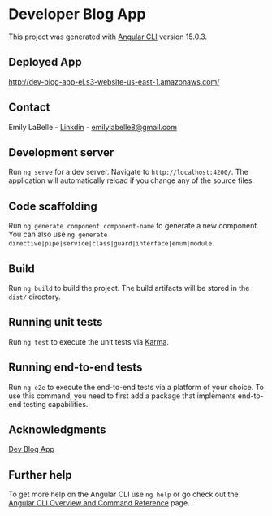 # Developer Blog App

This project was generated with [Angular CLI](https://github.com/angular/angular-cli) version 15.0.3.

## Deployed App

http://dev-blog-app-el.s3-website-us-east-1.amazonaws.com/

## Contact

Emily LaBelle - [Linkdin](https://www.linkedin.com/in/emilylabelledev/) - emilylabelle8@gmail.com

## Development server

Run `ng serve` for a dev server. Navigate to `http://localhost:4200/`. The application will automatically reload if you change any of the source files.

## Code scaffolding

Run `ng generate component component-name` to generate a new component. You can also use `ng generate directive|pipe|service|class|guard|interface|enum|module`.

## Build

Run `ng build` to build the project. The build artifacts will be stored in the `dist/` directory.

## Running unit tests

Run `ng test` to execute the unit tests via [Karma](https://karma-runner.github.io).

## Running end-to-end tests

Run `ng e2e` to execute the end-to-end tests via a platform of your choice. To use this command, you need to first add a package that implements end-to-end testing capabilities.

## Acknowledgments
[Dev Blog App](https://www.youtube.com/watch?v=Z5QRCctfcLI)

## Further help

To get more help on the Angular CLI use `ng help` or go check out the [Angular CLI Overview and Command Reference](https://angular.io/cli) page.
